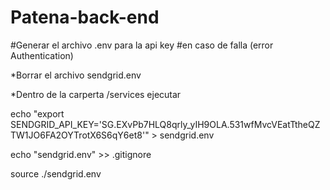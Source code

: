 # Patena-back-end

#Generar el archivo .env para la api key 
#en caso de falla (error Authentication)

*Borrar el archivo sendgrid.env

*Dentro de la carperta /services ejecutar

echo "export SENDGRID_API_KEY='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'" > sendgrid.env

echo "sendgrid.env" >> .gitignore

source ./sendgrid.env

